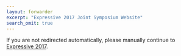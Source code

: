 ```yaml
---
layout: forwarder
excerpt: "Expressive 2017 Joint Symposium Website"
search_omit: true
---
```

<head> <script>window.location.href = "http://expressivesymposium.wordpress.com/"</script> </head>

If you are not redirected automatically, please manually continue to [Expressive 2017](http://expressivesymposium.wordpress.com/).
